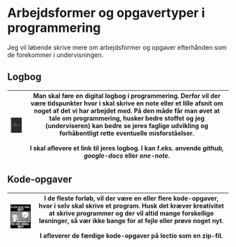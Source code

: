 # Arbejdsformer og opgavertyper i programmering

Jeg vil løbende skrive mere om arbejdsformer og opgaver efterhånden som de forekommer i undervisningen.

## Logbog
![LogbogPic](sjovLogbog.jpg)             |  Man skal føre en digital logbog i programmering. Derfor vil der være tidspunkter hvor i skal skrive en note eller et lille afsnit om noget af det vi har arbejdet med. På den måde får man øvet at tale om programmering, husker bedre stoffet og jeg (underviseren) kan bedre se jeres faglige udvikling og forhåbentligt rette eventuelle misforståelser.</br></br> I skal aflevere et link til jeres logbog. I kan f.eks. anvende ***github, google-docs*** eller ***one-note***.
:-------------------------:|:-------------------------:

## Kode-opgaver  

![kodeSjov.jpg](kodeSjov.jpg)  | I de fleste forløb, vil der være en eller flere kode-opgaver, hvor i selv skal skrive et program. Husk det kræver kreativitet at skrive programmer og der vil altid mange forskellige løsninger, så vær ikke bange for at fejle eller prøve noget nyt.</br></br>I afleverer de færdige kode-opgaver på lectio som en zip-fil.
:-------------------------:|:-------------------------:
